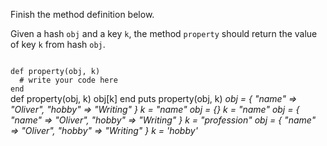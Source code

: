 Finish the method definition below.

Given a hash `obj` and a key `k`, the method `property` should return the value of key `k` from hash `obj`.

<codeblock language="ruby" type="exercise" testMode="multipleInput">
<code>
def property(obj, k)
  # write your code here
end
</code>

<solution>
def property(obj, k)
  obj[k]
end
</solution>

<testcases>
<caller>
puts property(obj, k)
</caller>
<testcase>
<i>
obj = {
  "name" => "Oliver",
  "hobby" => "Writing"
}
k = "name"
</i>
</testcase>
<testcase>
<i>
obj = {}
k = "name"
</i>
</testcase>
<testcase>
<i>
obj = {
  "name" => "Oliver",
  "hobby" => "Writing"
}
k = "profession"
</i>
</testcase>
<testcase>
<i>
obj = {
  "name" => "Oliver",
  "hobby" => "Writing"
}
k = 'hobby'
</i>
</testcase>
</testcases>
</codeblock>